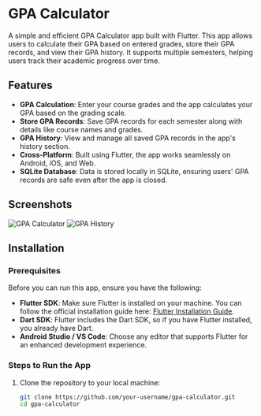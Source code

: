 # GPA Calculator

A simple and efficient GPA Calculator app built with Flutter. This app allows users to calculate their GPA based on entered grades, store their GPA records, and view their GPA history. It supports multiple semesters, helping users track their academic progress over time.

## Features

- **GPA Calculation**: Enter your course grades and the app calculates your GPA based on the grading scale.
- **Store GPA Records**: Save GPA records for each semester along with details like course names and grades.
- **GPA History**: View and manage all saved GPA records in the app's history section.
- **Cross-Platform**: Built using Flutter, the app works seamlessly on Android, iOS, and Web.
- **SQLite Database**: Data is stored locally in SQLite, ensuring users' GPA records are safe even after the app is closed.

## Screenshots

![GPA Calculator](assets/screenshots/gpa_calculator_1.png)
![GPA History](assets/screenshots/gpa_history_1.png)

## Installation

### Prerequisites

Before you can run this app, ensure you have the following:

- **Flutter SDK**: Make sure Flutter is installed on your machine. You can follow the official installation guide here: [Flutter Installation Guide](https://flutter.dev/docs/get-started/install).
- **Dart SDK**: Flutter includes the Dart SDK, so if you have Flutter installed, you already have Dart.
- **Android Studio / VS Code**: Choose any editor that supports Flutter for an enhanced development experience.

### Steps to Run the App

1. Clone the repository to your local machine:
   ```bash
   git clone https://github.com/your-username/gpa-calculator.git
   cd gpa-calculator
